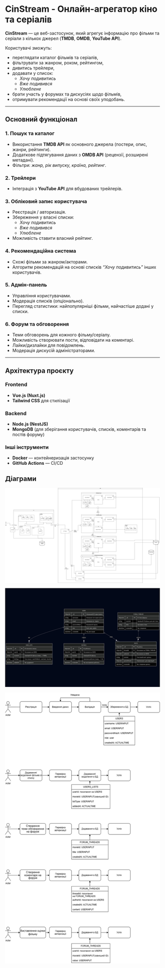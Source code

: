 # CinStream - Онлайн-агрегатор кіно та серіалів

**CinStream** — це веб-застосунок, який агрегує інформацію про фільми та серіали з кількох джерел (**TMDB**, **OMDB**, **YouTube API**).  

Користувачі зможуть:
- переглядати каталог фільмів та серіалів,
- фільтрувати за жанром, роком, рейтингом,
- дивитись трейлери,
- додавати у список:  
  - *Хочу подивитись*  
  - *Вже подивився*  
  - *Улюблене*
- брати участь у форумах та дискусіях щодо фільмів,
- отримувати рекомендації на основі своїх уподобань.

---

## Основний функціонал

### 1. Пошук та каталог
- Використання **TMDB API** як основного джерела (постери, опис, жанри, рейтинги).  
- Додаткове підтягування даних з **OMDB API** (рецензії, розширені метадані).  
- Фільтри: *жанр, рік випуску, країна, рейтинг*.  

### 2. Трейлери
- Інтеграція з **YouTube API** для вбудованих трейлерів.  

### 3. Обліковий запис користувача
- Реєстрація / авторизація.  
- Збереження у власні списки:  
  - *Хочу подивитись*  
  - *Вже подивився*  
  - *Улюблене*  
- Можливість ставити власний рейтинг.  

### 4. Рекомендаційна система
- Схожі фільми за жанром/акторами.  
- Алгоритм рекомендацій на основі списків *“Хочу подивитись”* інших користувачів.  

### 5. Адмін-панель
- Управління користувачами.  
- Модерація списків (опціонально).  
- Перегляд статистики: найпопулярніші фільми, найчастіше додані у списки.  

### 6. Форум та обговорення
- Теми обговорень для кожного фільму/серіалу.  
- Можливість створювати пости, відповідати на коментарі.  
- Лайки/дизлайки для повідомлень.  
- Модерація дискусій адміністраторами.  

---

## Архітектура проєкту

### Frontend
- **Vue.js (Nuxt.js)**  
- **Tailwind CSS** для стилізації  

### Backend
- **Node.js (NestJS)**  
- **MongoDB** (для зберігання користувачів, списків, коментарів та постів форуму)  

### Інші інструменти
- **Docker** — контейнеризація застосунку  
- **GitHub Actions** — CI/CD  

## Діаграми

![Діаграма компонентів](./images/components.png)

![ER-Діаграма](./images/er.png)

![Сценарії використання](./images/scenarios.png)